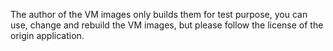The author of the VM images only builds them for test purpose, you can use, change and rebuild the VM images, but please follow the license of the origin application.
